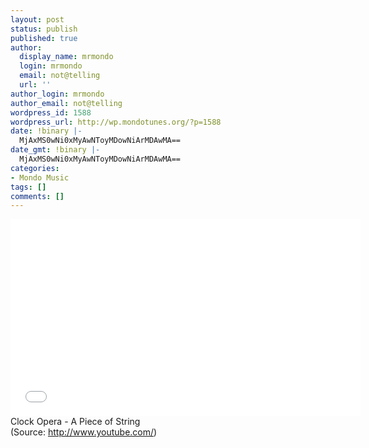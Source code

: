 ```yaml
---
layout: post
status: publish
published: true
author:
  display_name: mrmondo
  login: mrmondo
  email: not@telling
  url: ''
author_login: mrmondo
author_email: not@telling
wordpress_id: 1588
wordpress_url: http://wp.mondotunes.org/?p=1588
date: !binary |-
  MjAxMS0wNi0xMyAwNToyMDowNiArMDAwMA==
date_gmt: !binary |-
  MjAxMS0wNi0xMyAwNToyMDowNiArMDAwMA==
categories:
- Mondo Music
tags: []
comments: []
---
```

<iframe width="560" height="315" src="//www.youtube.com/embed/h60PDIwZn9Y" frameborder="0"> </iframe>
Clock Opera - A Piece of String
<div class="attribution">(<span>Source:</span> <a href="http://www.youtube.com/">http://www.youtube.com/</a>)</div>
